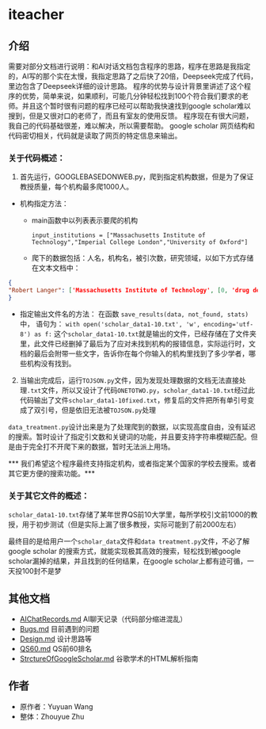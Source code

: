 # iteacher

## 介绍

需要对部分文档进行说明：和AI对话文档包含程序的思路，程序在思路是我指定的，AI写的那个实在太慢，我指定思路了之后快了20倍，Deepseek完成了代码，里边包含了Deepseek详细的设计思路。
程序的优势与设计背景里讲述了这个程序的优势，简单来说，如果顺利，可能几分钟轻松找到100个符合我们要求的老师。并且这个暂时很有问题的程序已经可以帮助我快速找到google scholar难以搜到，但是又很对口的老师了，而且有室友的使用反馈。
程序现在有很大问题，我自己的代码基础很差，难以解决，所以需要帮助。
google scholar 网页结构和代码密切相关，代码就是读取了网页的特定信息来输出。

### 关于代码概述：

1. 首先运行，GOOGLEBASEDONWEB.py，爬到指定机构数据，但是为了保证教授质量，每个机构最多爬1000人。
- 机构指定方法：

  - main函数中以列表表示要爬的机构

    `input_institutions = ["Massachusetts Institute of Technology","Imperial College London","University of Oxford"]`

  - 爬下的数据包括：人名，机构名，被引次数，研究领域，以如下方式存储在文本文档中：


```json
{
"Robert Langer": ['Massachusetts Institute of Technology', [0, 'drug delivery', 'tissue engineering', 'biomaterials', 'nanotechnology', 'chemistry'], 445798],
}
```

- 指定输出文件名的方法：
  在函数 `save_results(data, not_found, stats)`中，
  语句为：
  `with open('scholar_data1-10.txt', 'w', encoding='utf-8') as f:`
  这个`scholar_data1-10.txt`就是输出的文件，已经存储在了文件夹里，此文件已经删掉了最后为了应对未找到机构的报错信息，实际运行时，文档的最后会附带一些文字，告诉你在每个你输入的机构里找到了多少学者，哪些机构没有找到。

2. 当输出完成后，运行`TOJSON.py`文件，因为发现处理数据的文档无法直接处理`.txt`文件，所以又设计了代码`ONETOTWO.py`，`scholar_data1-10.txt`经过此代码输出了文件`scholar_data1-10fixed.txt`，修复后的文件把所有单引号变成了双引号，但是依旧无法被`TOJSON.py`处理

`data_treatment.py`设计出来是为了处理爬到的数据，以实现高度自由，没有延迟的搜索。暂时设计了指定引文数和关键词的功能，并且要支持字符串模糊匹配。但是由于完全打不开爬下来的数据，暂时无法派上用场。

*** 我们希望这个程序最终支持指定机构，或者指定某个国家的学校去搜索。或者其它更方便的搜索功能。***

### 关于其它文件的概述：

`scholar_data1-10.txt`存储了某年世界QS前10大学里，每所学校引文前1000的教授，用于初步测试（但是实际上漏了很多教授，实际可能到了前2000左右）


最终目的是给用户一个`scholar_data`文件和`data treatment.py`文件，不必了解google scholar 的搜索方式，就能实现极其高效的搜索，轻松找到被google scholar漏掉的结果，并且找到的任何结果，在google scholar上都有迹可循，一天投100封不是梦

## 其他文档

-  [AIChatRecords.md](docs\AIChatRecords.md) AI聊天记录（代码部分缩进混乱）
-  [Bugs.md](docs\Bugs.md) 目前遇到的问题
-  [Design.md](docs\Design.md) 设计思路等
-  [QS60.md](docs\QS60.md) QS前60排名
-  [StrctureOfGoogleScholar.md](docs\StrctureOfGoogleScholar.md) 谷歌学术的HTML解析指南

## 作者

- 原作者：Yuyuan Wang
- 整体：Zhouyue Zhu